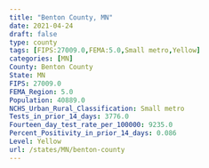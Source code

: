```yaml
---
title: "Benton County, MN"
date: 2021-04-24
draft: false
type: county
tags: [FIPS:27009.0,FEMA:5.0,Small metro,Yellow]
categories: [MN]
County: Benton County
State: MN
FIPS: 27009.0
FEMA_Region: 5.0
Population: 40889.0
NCHS_Urban_Rural_Classification: Small metro
Tests_in_prior_14_days: 3776.0
Fourteen_day_test_rate_per_100000: 9235.0
Percent_Positivity_in_prior_14_days: 0.086
Level: Yellow
url: /states/MN/benton-county
---
```



